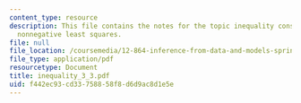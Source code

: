 ```yaml
---
content_type: resource
description: This file contains the notes for the topic inequality constraints and
  nonnegative least squares.
file: null
file_location: /coursemedia/12-864-inference-from-data-and-models-spring-2005/f442ec93cd33758858f8d6d9ac8d1e5e_inequality_3_3.pdf
file_type: application/pdf
resourcetype: Document
title: inequality_3_3.pdf
uid: f442ec93-cd33-7588-58f8-d6d9ac8d1e5e
---
```

